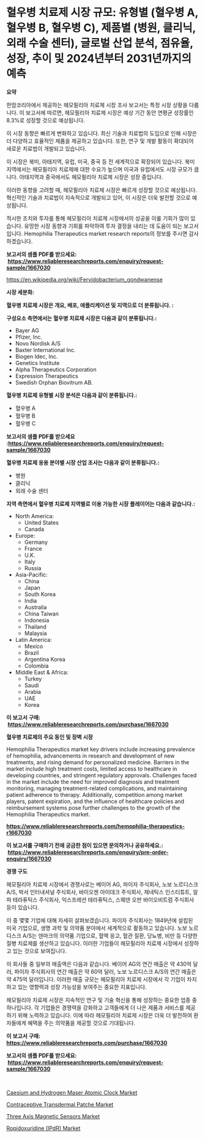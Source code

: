 <p><h1>혈우병 치료제 시장 규모: 유형별 (혈우병 A, 혈우병 B, 혈우병 C), 제품별 (병원, 클리닉, 외래 수술 센터), 글로벌 산업 분석, 점유율, 성장, 추이 및 2024년부터 2031년까지의 예측</h1></p><p><strong>요약</strong></p>
<p><p>한맘코리아에서 제공하는 헤모필리아 치료제 시장 조사 보고서는 특정 시장 상황을 다룹니다. 이 보고서에 따르면, 헤모필리아 치료제 시장은 예상 기간 동안 연평균 성장률인 8.3%로 성장할 것으로 예상됩니다.</p><p>이 시장 동향은 빠르게 변화하고 있습니다. 최신 기술과 치료법의 도입으로 인해 시장은 더 다양하고 효율적인 제품을 제공하고 있습니다. 또한, 연구 및 개발 활동이 확대되어 새로운 치료법이 개발되고 있습니다.</p><p>이 시장은 북미, 아태지역, 유럽, 미국, 중국 등 전 세계적으로 확장되어 있습니다. 북미 지역에서는 헤모필리아 치료제에 대한 수요가 높으며 미국과 유럽에서도 시장 규모가 큽니다. 아태지역과 중국에서도 헤모필리아 치료제 시장은 성장 중입니다.</p><p>이러한 동향을 고려할 때, 헤모필리아 치료제 시장은 빠르게 성장할 것으로 예상됩니다. 혁신적인 기술과 치료법이 지속적으로 개발되고 있어, 이 시장은 더욱 발전할 것으로 예상됩니다.</p><p>적시한 조치와 투자를 통해 헤모필리아 치료제 시장에서의 성공을 이룰 기회가 많이 있습니다. 유망한 시장 동향과 기회를 파악하여 투자 결정을 내리는 데 도움이 되는 보고서입니다. Hemophilia Therapeutics market research reports의 정보를 주시면 감사하겠습니다.</p></p>
<p><strong>보고서의 샘플 PDF를 받으세요: &nbsp;<a href="https://www.reliableresearchreports.com/enquiry/request-sample/1667030">https://www.reliableresearchreports.com/enquiry/request-sample/1667030</a></strong></p>
<p><a href="https://en.wikipedia.org/wiki/Fervidobacterium_gondwanense">https://en.wikipedia.org/wiki/Fervidobacterium_gondwanense</a></p>
<p><strong>시장 세분화:</strong></p>
<p><strong> 혈우병 치료제 시장은 개요, 배포, 애플리케이션 및 지역으로 더 분류됩니다. :</strong></p>
<p><strong>구성요소 측면에서는 혈우병 치료제 시장은 다음과 같이 분류됩니다.:</strong></p>
<p><ul><li>Bayer AG</li><li>Pfizer, Inc.</li><li>Novo Nordisk A/S</li><li>Baxter International Inc.</li><li>Biogen Idec, Inc.</li><li>Genetics Institute</li><li>Alpha Therapeutics Corporation</li><li>Expression Therapeutics</li><li>Swedish Orphan Biovitrum AB.</li></ul></p>
<p><strong> 혈우병 치료제 유형별 시장 분석은 다음과 같이 분류됩니다.:</strong></p>
<p><ul><li>혈우병 A</li><li>혈우병 B</li><li>혈우병 C</li></ul></p>
<p><strong>보고서의 샘플 PDF를 받으세요 :<a href="https://www.reliableresearchreports.com/enquiry/request-sample/1667030">https://www.reliableresearchreports.com/enquiry/request-sample/1667030</a></strong></p>
<p><strong> 혈우병 치료제 응용 분야별 시장 산업 조사는 다음과 같이 분류됩니다.:</strong></p>
<p><ul><li>병원</li><li>클리닉</li><li>외래 수술 센터</li></ul></p>
<p><strong>지역 측면에서 혈우병 치료제 지역별로 이용 가능한 시장 플레이어는 다음과 같습니다.:</strong></p>
<p><ul>
    <li>
        North America:
        <ul>
            <li>United States</li>
            <li>Canada</li>
        </ul>
    </li>
    <li>
        Europe:
        <ul>
            <li>Germany</li>
            <li>France</li>
            <li>U.K.</li>
            <li>Italy</li>
            <li>Russia</li>
        </ul>
    </li>
    <li>
        Asia-Pacific:
        <ul>
            <li>China</li>
            <li>Japan</li>
            <li>South Korea</li>
            <li>India</li>
            <li>Australia</li>
            <li>China Taiwan</li>
            <li>Indonesia</li>
            <li>Thailand</li>
            <li>Malaysia</li>
        </ul>
    </li>
    <li>
        Latin America:
        <ul>
            <li>Mexico</li>
            <li>Brazil</li>
            <li>Argentina Korea</li>
            <li>Colombia</li>
        </ul>
    </li>
    <li>
        Middle East & Africa:
        <ul>
            <li>Turkey</li>
            <li>Saudi</li>
            <li>Arabia</li>
            <li>UAE</li>
            <li>Korea</li>
        </ul>
    </li>
    </ul></p>
<p><strong>이 보고서 구매: &nbsp;<a href="https://www.reliableresearchreports.com/purchase/1667030">https://www.reliableresearchreports.com/purchase/1667030</a></strong></p>
<p><strong>혈우병 치료제의 주요 동인 및 장벽 시장</strong></p>
<p><p>Hemophilia Therapeutics market key drivers include increasing prevalence of hemophilia, advancements in research and development of new treatments, and rising demand for personalized medicine. Barriers in the market include high treatment costs, limited access to healthcare in developing countries, and stringent regulatory approvals. Challenges faced in the market include the need for improved diagnosis and treatment monitoring, managing treatment-related complications, and maintaining patient adherence to therapy. Additionally, competition among market players, patent expiration, and the influence of healthcare policies and reimbursement systems pose further challenges to the growth of the Hemophilia Therapeutics market.</p></p>
<p><strong><a href="https://www.reliableresearchreports.com/hemophilia-therapeutics-r1667030">https://www.reliableresearchreports.com/hemophilia-therapeutics-r1667030</a></strong></p>
<p><strong>이 보고서를 구매하기 전에 궁금한 점이 있으면 문의하거나 공유하세요.: &nbsp;<a href="https://www.reliableresearchreports.com/enquiry/pre-order-enquiry/1667030">https://www.reliableresearchreports.com/enquiry/pre-order-enquiry/1667030</a></strong></p>
<p><strong>경쟁 구도</strong></p>
<p><p>헤모필리아 치료제 시장에서 경쟁사로는 베이어 AG, 파이자 주식회사, 노보 노르디스크 A/S, 박서 인터내셔널 주식회사, 바이오젠 아이데크 주식회사, 제네틱스 인스티튜트, 알파 테라퓨틱스 주식회사, 익스프레션 테라퓨틱스, 스웨덴 오판 바이오비트럼 주식회사 등이 있습니다. </p><p>이 중 몇몇 기업에 대해 자세히 살펴보겠습니다. 파이자 주식회사는 1849년에 설립된 미국 기업으로, 생명 과학 및 의약품 분야에서 세계적으로 활동하고 있습니다. 노보 노르디스크 A/S는 덴마크의 의약품 기업으로, 혈액 응고, 혈관 질환, 당뇨병, 비만 등 다양한 질병 치료제를 생산하고 있습니다. 이러한 기업들이 헤모필리아 치료제 시장에서 성장하고 있는 것으로 보여집니다.</p><p>이 회사들 중 일부의 매출액은 다음과 같습니다. 베이어 AG의 연간 매출은 약 430억 달러, 파이자 주식회사의 연간 매출은 약 60억 달러, 노보 노르디스크 A/S의 연간 매출은 약 475억 달러입니다. 이러한 매출 규모는 헤모필리아 치료제 시장에서 각 기업이 차지하고 있는 영향력과 성장 가능성을 보여주는 중요한 지표입니다.</p><p>헤모필리아 치료제 시장은 지속적인 연구 및 기술 혁신을 통해 성장하는 중요한 업종 중 하나입니다. 각 기업들은 경쟁력을 강화하고 고객들에게 더 나은 제품과 서비스를 제공하기 위해 노력하고 있습니다. 이에 따라 헤모필리아 치료제 시장은 더욱 더 발전하여 환자들에게 혜택을 주는 의약품을 제공할 것으로 기대됩니다.</p></p>
<p><strong>이 보고서 구매: &nbsp; <a href="https://www.reliableresearchreports.com/purchase/1667030">https://www.reliableresearchreports.com/purchase/1667030</a></strong></p>
<p><strong>보고서의 샘플 PDF를 받으세요: &nbsp;<a href="https://www.reliableresearchreports.com/enquiry/request-sample/1667030">https://www.reliableresearchreports.com/enquiry/request-sample/1667030</a></strong><strong></strong></p>
<p>&nbsp;</p>
<p><p><a href="https://github.com/Angelnienowdseej3e45z3p8c/Market-Research-Report-List-3/blob/main/caesium-and-hydrogen-maser-atomic-clock-market.md">Caesium and Hydrogen Maser Atomic Clock Market</a></p><p><a href="https://issuu.com/reportprime-2/docs/contraceptive-transdermal-patche-market-size-2030.">Contraceptive Transdermal Patche Market</a></p><p><a href="https://github.com/brentleyjimmiealvaradoz4l1rea/Market-Research-Report-List-3/blob/main/three-axis-magnetic-sensors-market.md">Three Axis Magnetic Sensors Market</a></p><p><a href="https://issuu.com/reportprime-2/docs/ropidoxuridine-ipdr-market-size-2030.pptx">Ropidoxuridine (IPdR) Market</a></p></p>